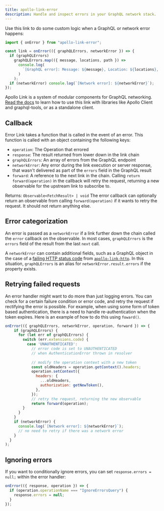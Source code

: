 ```yaml
---
title: apollo-link-error
description: Handle and inspect errors in your GraphQL network stack.
---
```


Use this link to do some custom logic when a GraphQL or network error happens:

```js
import { onError } from "apollo-link-error";

const link = onError(({ graphQLErrors, networkError }) => {
  if (graphQLErrors)
    graphQLErrors.map(({ message, locations, path }) =>
      console.log(
        `[GraphQL error]: Message: ${message}, Location: ${locations}, Path: ${path}`
      )
    );
  if (networkError) console.log(`[Network error]: ${networkError}`);
});
```

Apollo Link is a system of modular components for GraphQL networking. [Read the docs](https://www.apollographql.com/docs/link/#usage) to learn how to use this link with libraries like Apollo Client and graphql-tools, or as a standalone client.

<h2 id="callback">Callback</h2>

Error Link takes a function that is called in the event of an error. This function is called with an object containing the following keys:

* `operation`: The Operation that errored
* `response`: The result returned from lower down in the link chain
* `graphQLErrors`: An array of errors from the GraphQL endpoint
* `networkError`: Any error during the link execution or server response, that wasn't delivered as part of the `errors` field in the GraphQL result
* `forward`: A reference to the next link in the chain. Calling `return forward(operation)` in the callback will retry the request, returning a new observable for the upstream link to subscribe to. 

Returns: `Observable<FetchResult> | void` The error callback can optionally return an observable from calling `forward(operation)` if it wants to retry the request. It should not return anything else. 

<h2 id="error-categories">Error categorization</h2>

An error is passed as a `networkError` if a link further down the chain called the `error` callback on the observable. In most cases, `graphQLErrors` is the `errors` field of the result from the last `next` call.

A `networkError` can contain additional fields, such as a GraphQL object in the case of a [failing HTTP status code](http.html#Errors) from [`apollo-link-http`](http.html). In this situation, `graphQLErrors` is an alias for `networkError.result.errors` if the property exists.

<h2 id="error-categories">Retrying failed requests</h2>

An error handler might want to do more than just logging errors. You can check for a certain failure condition or error code, and retry the request if rectifying the error is possible. For example, when using some form of token based authentication, there is a need to handle re-authentication when the token expires. Here is an example of how to do this using `foward()`.
```js
onError(({ graphQLErrors, networkError, operation, forward }) => {
    if (graphQLErrors) {
      for (let err of graphQLErrors) {
        switch (err.extensions.code) {
          case 'UNAUTHENTICATED': 
            // error code is set to UNAUTHENTICATED 
            // when AuthenticationError thrown in resolver
            
            // modify the operation context with a new token
            const oldHeaders = operation.getContext().headers;
            operation.setContext({
              headers: {
                ...oldHeaders,
                authorization: getNewToken(),
              },
            });
            // retry the request, returning the new observable
            return forward(operation);
        }
      }
    }
    if (networkError) {
      console.log(`[Network error]: ${networkError}`);
      // no need to retry if there was a network error
    }
  }
);
```


<h2 id="ignoring-errors">Ignoring errors</h2>

If you want to conditionally ignore errors, you can set `response.errors = null;` within the error handler:

```js
onError(({ response, operation }) => {
  if (operation.operationName === "IgnoreErrorsQuery") {
    response.errors = null;
  }
});
```
